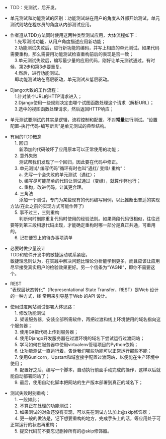 - TDD：先测试，后开发。  

- 单元测试和功能测试的区别：功能测试站在用户的角度从外部开始测试，单元测试则站在程序员的角度从内部测试应用。  

- 作者遵从TDD方法同时使用这两种类型测试应用，大体流程如下：  
&emsp;1.先写测试功能，从用户角度描述应用新功能；  
&emsp;2.功能测试失败后，进行新功能的编码，并写上相应的单元测试。如果代码需要重构，那么需要用功能测试检查重构前后的表现是否一致；  
&emsp;3.单元测试失败后，编写最少量的应用代码，刚好让单元测试通过。有时候，第2步和第3步要重复。  
&emsp;4.然后，进行功能测试。  
&emsp;即功能测试站在高层驱动，单元测试从低层驱动。  

- Django大致的工作流程：  
&emsp;1.针对某个URL的HTTP请求进入；  
&emsp;2.Django使用一些规则决定由哪个试图函数处理这个请求（解析URL）；  
&emsp;3.选中的视图函数处理请求，然后返回HTTP响应；  

- 单元测试要测试的其实是逻辑，流程控制和配置，不对**常量**进行测试。“设置配置-执行代码-编写断言”是单元测试的典型结构。  

- 有用的TDD概念  
&emsp;1. 回归  
&emsp;&emsp;新添加的代码破坏了应用原本可以正常使用的功能；  
&emsp;2. 意外失败  
&emsp;&emsp;测试帮我们发现了一个回归，因此要在代码中修正。  
&emsp;3. 单元测试/ 编写代码”循环有时也叫“遇红/ 变绿/ 重构“：  
&emsp;&emsp;a. 先写一个会失败的单元测试（遇红）；  
&emsp;&emsp;b. 编写尽可能简单的代码让测试通过（变绿），就算作弊也行；  
&emsp;&emsp;c. 重构，改进代码，让其更合理。  
&emsp;4. 三角法  
&emsp;&emsp;添加一个测试，专门为某些现有的代码编写用例，以此推断出普适的实现方法(在此之前的实现方式可能作弊了)  
&emsp;5. 事不过三，三则重构  
&emsp;&emsp;判断何时删除重复代码时使用的经验法则。如果两段代码很相似，往往还要等到第三段相思代码出现，才能确定重构时哪一部分是真正共通，可重用的。  
&emsp;6. 记在便签上的待办事项清单  

- 必要时做少量设计  
TDD和软件开发中的敏捷运动联系紧密。  
敏捷理念则认为，在实践中解决问题比理论分析能学到更多，而且应该让应用尽早接受真实用户的检验效果更好。另一个信条为“YAGNI”，即你不需要这个。  

- REST  
“表现层状态转化”（Representational State Transfer，REST）是Web 设计的一种方式，经
常用来引导基于Web 的API 设计。 

- 使用过度网站测试部署大体思路：  
&emsp;1. 修改功能测试  
&emsp;2. 架设服务器，安装全部所需软件，再把过渡和线上环境使用的域名指向这个服务器；  
&emsp;3. 使用Git把代码上传到服务器；  
&emsp;4. 使用Django开发服务器在过渡环境的域名下尝试运行过渡网站；  
&emsp;5. 学习如何在服务器中使用virtualenv管理项目的Python依赖；  
&emsp;6. 让功能测试一直运行着，告诉我们哪些功能可以正常运行那些不能；  
&emsp;7. 使用Gunicorn，Upstart和域套接字配置过渡网站，以便能在生产环境中使用；  
&emsp;8. 配置好之后，编写一个脚本，自动执行前面手动完成的操作，这样以后就能自动部署网站了；  
&emsp;9. 最后，使用自动化脚本把网站的生产版本部署到真正的域名下；  

- 测试失败时别重构：  
&emsp;1. 一般如此；  
&emsp;2. 不算正在处理的功能测试；  
&emsp;3. 如果测试的对象还没有实现，可以先在测试方法加上@skip修饰器；  
&emsp;4. 更一般的做法是，记下想要重构的地方，完成手头上的活，等应用处于可正常运行的状态再重构；  
&emsp;5. 提交代码前不要忘记删掉所有的@skip修饰器。  
